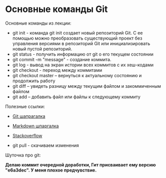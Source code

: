 # Основные команды Git

Основные команды из лекции:
- git init - команда git init создает новый репозиторий Git. С ее помощью можно преобразовать существующий проект без управления версиями в репозиторий Git или инициализировать новый пустой репозиторий.
- git status - получить информацию от git о его текущем состоянии
- git commit -m "message" - создание коммита.
- git log - вывод на экран истории всех коммитов с их хеш-кодами
- git checkout - переход между коммитами
- git checkout master – вернуться к актуальному состоянию и продолжить работу
- git diff – увидеть разницу между текущим файлом и закоммиченным файлом
- git add – добавить файл или файлы к следующему коммиту
<p>Полезные ссылки:</p>

* [Git шапрагалка](https://proglib.io/p/git-cheatsheet)
* [Markdown шпаргалка](https://help.vivaldi.com/ru/services-ru/forum-ru/markdown-formatting/)
* [Stackoverflow](https://ru.stackoverflow.com//)

*   git pull - скачиваем изменения

Шуточка про git:

**Делаю коммит очередной доработки, Гит присваивает ему версию "e6a3dec". У меня плохое предчувствие.**